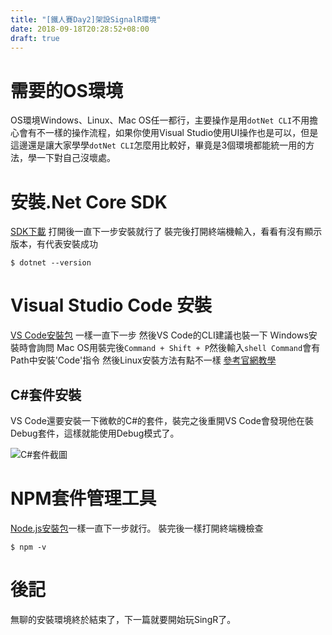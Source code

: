 ```yaml
---
title: "[鐵人賽Day2]架設SignalR環境"
date: 2018-09-18T20:28:52+08:00
draft: true
---
```

# 需要的OS環境
OS環境Ｗindows、Linux、Mac OS任一都行，主要操作是用`dotNet CLI`不用擔心會有不一樣的操作流程，如果你使用Visual Studio使用UI操作也是可以，但是這邊還是讓大家學學`dotNet CLI`怎麼用比較好，畢竟是3個環境都能統一用的方法，學一下對自己沒壞處。
# 安裝.Net Core SDK
[SDK下載](https://www.microsoft.com/net/download)
打開後一直下一步安裝就行了
裝完後打開終端機輸入，看看有沒有顯示版本，有代表安裝成功
``` shell
$ dotnet --version
```
# Visual Studio Code 安裝
[VS Code安裝包](https://code.visualstudio.com/)
一樣一直下一步
然後VS Code的CLI建議也裝一下
Ｗindows安裝時會詢問
Mac OS用裝完後`Command + Shift + P`然後輸入`shell Command`會有Path中安裝'Code'指令
然後Linux安裝方法有點不一樣
[參考官網教學](https://code.visualstudio.com/docs/setup/linux)

## C#套件安裝
VS Code還要安裝一下微軟的C#的套件，裝完之後重開VS Code會發現他在裝Debug套件，這樣就能使用Debug模式了。

![C#套件截圖](1.png)

# NPM套件管理工具
[Node.js安裝包](https://nodejs.org/en/)一樣一直下一步就行。
裝完後一樣打開終端機檢查
``` shell
$ npm -v
```

# 後記
無聊的安裝環境終於結束了，下一篇就要開始玩SingR了。





